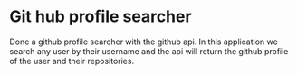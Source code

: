# Git hub profile searcher

Done a github profile searcher with the github api.
In this application we search any user by their username and the api will return the github profile of the user and their repositories.

